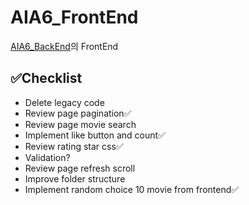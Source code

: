 # AIA6_FrontEnd
[AIA6_BackEnd](https://github.com/JooHan10/AIA6_BackEnd)의 FrontEnd

## ✅Checklist

- Delete legacy code
- Review page pagination✅
- Review page movie search
- Implement like button and count✅
- Review rating star css✅
- Validation?
- Review page refresh scroll
- Improve folder structure
- Implement random choice 10 movie from frontend✅